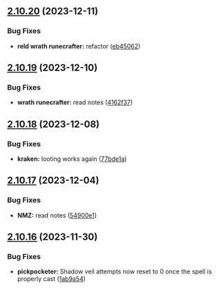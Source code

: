 ## [2.10.20](https://github.com/Torwent/wasp-free/compare/v2.10.19...v2.10.20) (2023-12-11)


### Bug Fixes

* **reld wrath runecrafter:** refactor ([eb45062](https://github.com/Torwent/wasp-free/commit/eb45062a02264386539c7829030e8a93f89b97d5))



## [2.10.19](https://github.com/Torwent/wasp-free/compare/v2.10.18...v2.10.19) (2023-12-10)


### Bug Fixes

* **wrath runecrafter:** read notes ([4162f37](https://github.com/Torwent/wasp-free/commit/4162f37d31c4699068e2fc6d0844e074864dd8d6))



## [2.10.18](https://github.com/Torwent/wasp-free/compare/v2.10.17...v2.10.18) (2023-12-08)


### Bug Fixes

* **kraken:** looting works again ([77bde1a](https://github.com/Torwent/wasp-free/commit/77bde1a724f3a60439ba0c6d027dd595f0572bdb))



## [2.10.17](https://github.com/Torwent/wasp-free/compare/v2.10.16...v2.10.17) (2023-12-04)


### Bug Fixes

* **NMZ:** read notes ([54900e1](https://github.com/Torwent/wasp-free/commit/54900e1db259628bcb74dcd4e4dd12f52864b2a4))



## [2.10.16](https://github.com/Torwent/wasp-free/compare/v2.10.15...v2.10.16) (2023-11-30)


### Bug Fixes

* **pickpocketer:** Shadow veil attempts now reset to 0 once the spell is properly cast ([1ab9a54](https://github.com/Torwent/wasp-free/commit/1ab9a54971bcb73826669630d86e436b107def19))



